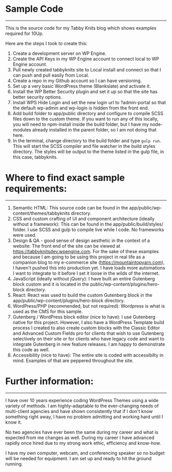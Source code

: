# Sample Code
---
This is the source code for my Tabby Knits blog which shows examples required for 10Up.

Here are the steps I took to create this:
1. Create a development server on WP Engine.
2. Create the API Keys in my WP Engine account to connect local to WP Engine account.
3. Pull newly created tabbyknits site to Local install and connect so that I can push and pull easily from Local.
4. Create a repo in my Github account so I can have versioning.
5. Set up a very basic WordPress theme (Blankslate) and activate it.
6. Install the WP Better Security plugin and set it up so that the site has better security options.
7. Install WPS Hide Login and set the new login url to ?admin-portal so that the default wp-admin and wp-login is hidden from the front end.
8. Add build folder to app/public directory and configure to compile SCSS files down to the custom theme. If you want to run any of this locally, you will need to npm-install inside the build folder, but I have my node-modules already installed in the parent folder, so I am not doing that here.
9. In the terminal, change directory to the build folder and type `gulp run`. This will start the SCSS compiler and file watcher in the build styles directory. The styles will be output to the theme listed in the gulp file, in this case, tabbyknits.

# Where to find exact sample requirements:
---

1. Semantic HTML: This source code can be found in the app/public/wp-content/themes/tabbyknits directory.
2. CSS and custom crafting of UI and component architecture (ideally without a framework): This can be found in the app/public/build/styles/ folder. I use SCSS and gulp to compile live while I code. No frameworks were used. 
3. Design & QA - good sense of design aesthetic in the context of a website: The front end of the site can be viewed at https://tabbyknitsdev.wpengine.com. For the sake of these examples and because I am going to be using this project in real life as a companion blog to my e-commerce site (https://mountaintopyarn.com), I haven't pushed this into production yet. I have loads more automations I want to integrate to it before I set it loose in the wilds of the internet.
4. JavaScript (ideally without jQuery): I have built an entire Gutenberg block custom and it is located in the public/wp-content/plugins/hero-block directory.
5. React: React was used to build the custom Gutenberg block in the app/public/wp-content/plugins/hero-block directory. 
6. WordPress/PHP (recommended, but not required): Wordpress is what is used as the CMS for this sample.
7. Gutenberg / WordPress block editor (nice to have): I use Gutenberg native for this project. However, I also have a WordPress Template build process I created to also create custom blocks with the Classic Editor and Advanced Custom Fields pro for clients that wish to use Gutenberg selectively on their site or for clients who have legacy code and want to integrate Gutenberg in new feature releases. I am happy to demonstrate this code as well.
8. Accessibility (nice to have): The entire site is coded with accessibilty in mind. Examples of that are peppered throughout the site.


# Further information:
---
I have over 10 years experience coding WordPress Themes using a wide variety of methods. I am highly-adaptable to the ever-changing needs of multi-client agencies and have shown consistently that if I don't know something right away, I have no problem admitting and working hard until I know it.

No two agencies have ever been the same during my career and what is expected from me changes as well. During my career I have advanced rapidly once hired due to my strong work ethic, efficiency and know-how.

I have my own computer, webcam, and conferencing speaker so no budget will be needed for equipment. I am set up and ready to hit the ground running.

